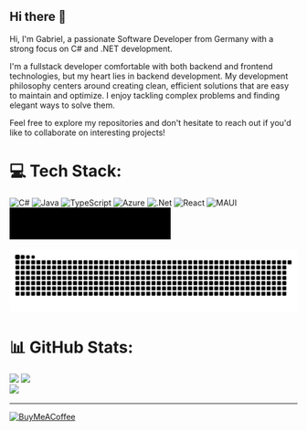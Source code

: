## Hi there 👋
Hi, I'm Gabriel, a passionate Software Developer from Germany with a strong focus on C# and .NET development.

I'm a fullstack developer comfortable with both backend and frontend technologies, but my heart lies in backend development.
My development philosophy centers around creating clean, efficient solutions that are easy to maintain and optimize. I enjoy tackling complex problems and finding elegant ways to solve them.

Feel free to explore my repositories and don't hesitate to reach out if you'd like to collaborate on interesting projects!

# 💻 Tech Stack:
![C#](https://img.shields.io/badge/c%23-%23239120.svg?style=for-the-badge&logo=csharp&logoColor=white) ![Java](https://img.shields.io/badge/java-%23ED8B00.svg?style=for-the-badge&logo=openjdk&logoColor=white) ![TypeScript](https://img.shields.io/badge/typescript-%23007ACC.svg?style=for-the-badge&logo=typescript&logoColor=white) ![Azure](https://img.shields.io/badge/azure-%230072C6.svg?style=for-the-badge&logo=microsoftazure&logoColor=white) ![.Net](https://img.shields.io/badge/.NET-5C2D91?style=for-the-badge&logo=.net&logoColor=white) ![React](https://img.shields.io/badge/react-%2320232a.svg?style=for-the-badge&logo=react&logoColor=%2361DAFB) ![MAUI](https://img.shields.io/badge/C%23-239120?style=for-the-badge&logo=maui&logoColor=white) ![Avalonia UI](avaloniaui.svg)

<picture>
  <source media="(prefers-color-scheme: dark)" srcset="https://raw.githubusercontent.com/CwistSilver/CwistSilver/output/github-snake-dark.svg" />
  <source media="(prefers-color-scheme: light)" srcset="https://raw.githubusercontent.com/CwistSilver/CwistSilver/output/github-snake.svg" />
  <img alt="github-snake" src="https://raw.githubusercontent.com/CwistSilver/CwistSilver/output/github-snake.svg" />
</picture>

# 📊 GitHub Stats:
![](https://github-readme-stats.vercel.app/api?username=CwistSilver&theme=dark&hide_border=true&include_all_commits=true&count_private=true)
![](https://nirzak-streak-stats.vercel.app/?user=CwistSilver&theme=dark&hide_border=true)<br/>
![](https://github-readme-stats.vercel.app/api/top-langs/?username=CwistSilver&theme=dark&hide_border=true&include_all_commits=true&count_private=true&layout=compact)

---
[![BuyMeACoffee](https://img.shields.io/badge/Buy%20Me%20a%20Coffee-ffdd00?style=for-the-badge&logo=buy-me-a-coffee&logoColor=black)](https://buymeacoffee.com/https://buymeacoffee.com/cwistsilver) 
